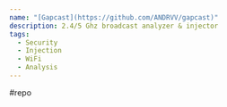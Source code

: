 ```yaml
---
name: "[Gapcast](https://github.com/ANDRVV/gapcast)"
description: 2.4/5 Ghz broadcast analyzer & injector
tags:
  - Security
  - Injection
  - WiFi
  - Analysis
---
```

#repo
